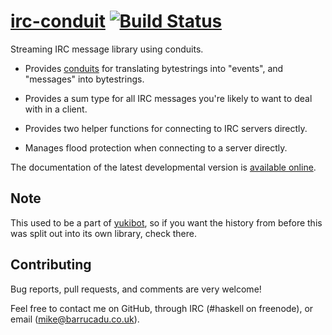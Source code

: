 [irc-conduit][] [![Build Status][build-status]][build-log]
============

Streaming IRC message library using conduits.

 - Provides [conduits][conduit] for translating bytestrings into
   "events", and "messages" into bytestrings.

 - Provides a sum type for all IRC messages you're likely to want to
   deal with in a client.

 - Provides two helper functions for connecting to IRC servers
   directly.

 - Manages flood protection when connecting to a server directly.

The documentation of the latest developmental version is
[available online][docs].

Note
----

This used to be a part of [yukibot][], so if you want the history from
before this was split out into its own library, check there.

Contributing
------------

Bug reports, pull requests, and comments are very welcome!

Feel free to contact me on GitHub, through IRC (#haskell on freenode),
or email (mike@barrucadu.co.uk).

[irc-conduit]:  http://hackage.haskell.org/package/irc-conduit
[build-status]: http://ci.barrucadu.co.uk/job/(irc-conduit)/job/irc-conduit/badge/icon?style=plastic
[build-log]:    http://ci.barrucadu.co.uk/job/(irc-conduit)/job/irc-conduit/
[docs]:         https://docs.barrucadu.co.uk/irc-conduit
[conduit]:      https://hackage.haskell.org/package/conduit
[yukibot]:      https://github.com/barrucadu/yukibot
